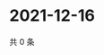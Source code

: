 # 2021-12-16

共 0 条

<!-- BEGIN WEIBO -->
<!-- 最后更新时间 Thu Dec 16 2021 09:59:54 GMT+0800 (China Standard Time) -->

<!-- END WEIBO -->

